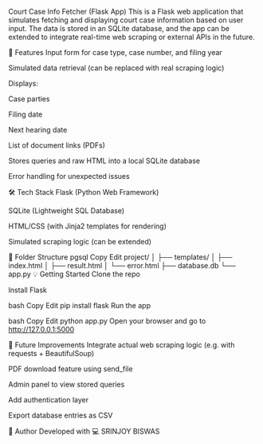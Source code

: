 Court Case Info Fetcher (Flask App)
This is a Flask web application that simulates fetching and displaying court case information based on user input. The data is stored in an SQLite database, and the app can be extended to integrate real-time web scraping or external APIs in the future.

🚀 Features
Input form for case type, case number, and filing year

Simulated data retrieval (can be replaced with real scraping logic)

Displays:

Case parties

Filing date

Next hearing date

List of document links (PDFs)

Stores queries and raw HTML into a local SQLite database

Error handling for unexpected issues

🛠 Tech Stack
Flask (Python Web Framework)

SQLite (Lightweight SQL Database)

HTML/CSS (with Jinja2 templates for rendering)

Simulated scraping logic (can be extended)

📂 Folder Structure
pgsql
Copy
Edit
project/
│
├── templates/
│   ├── index.html
│   ├── result.html
│   └── error.html
├── database.db
└── app.py
💡 Getting Started
Clone the repo

Install Flask

bash
Copy
Edit
pip install flask
Run the app

bash
Copy
Edit
python app.py
Open your browser and go to http://127.0.0.1:5000

🔄 Future Improvements
Integrate actual web scraping logic (e.g. with requests + BeautifulSoup)

PDF download feature using send_file

Admin panel to view stored queries

Add authentication layer

Export database entries as CSV

🧠 Author
Developed with 💻 SRINJOY BISWAS

